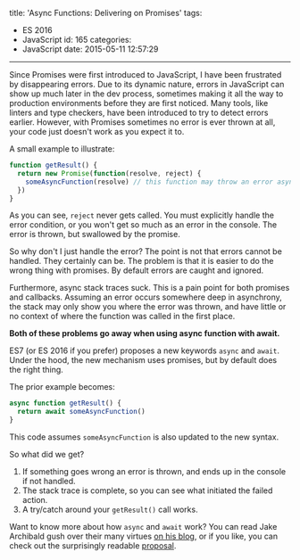 title: 'Async Functions: Delivering on Promises'
tags:
  - ES 2016
  - JavaScript
id: 165
categories:
  - JavaScript
date: 2015-05-11 12:57:29
---

Since Promises were first introduced to JavaScript, I have been frustrated by disappearing errors. Due to its dynamic nature, errors in JavaScript can show up much later in the dev process, sometimes making it all the way to production environments before they are first noticed. Many tools, like linters and type checkers, have been introduced to try to detect errors earlier. However, with Promises sometimes no error is ever thrown at all, your code just doesn't work as you expect it to.

A small example to illustrate:

```javascript
function getResult() {
  return new Promise(function(resolve, reject) {
    someAsyncFunction(resolve) // this function may throw an error asynchronously
  })
}
```

As you can see, `reject` never gets called. You must explicitly handle the error condition, or you won't get so much as an error in the console. The error is thrown, but swallowed by the promise.

So why don't I just handle the error? The point is not that errors cannot be handled. They certainly can be. The problem is that it is easier to do the wrong thing with promises. By default errors are caught and ignored.

Furthermore, async stack traces suck. This is a pain point for both promises and callbacks. Assuming an error occurs somewhere deep in asynchrony, the stack may only show you where the error was thrown, and have little or no context of where the function was called in the first place.

**Both of these problems go away when using async function with await.**

ES7 (or ES 2016 if you prefer) proposes a new keywords `async` and `await`. Under the hood, the new mechanism uses promises, but by default does the right thing.

The prior example becomes:

```javascript
async function getResult() {
  return await someAsyncFunction()
}
```

This code assumes `someAsyncFunction` is also updated to the new syntax.

So what did we get?

1.  If something goes wrong an error is thrown, and ends up in the console if not handled.
2.  The stack trace is complete, so you can see what initiated the failed action.
3.  A try/catch around your `getResult()` call works.

Want to know more about how `async` and `await` work? You can read Jake Archibald gush over their many virtues [on his blog](http://jakearchibald.com/2014/es7-async-functions/), or if you like, you can check out the surprisingly readable [proposal](https://github.com/lukehoban/ecmascript-asyncawait).
